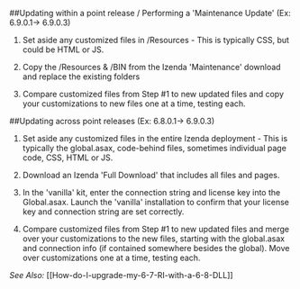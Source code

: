 ##Updating within a point release / Performing a 'Maintenance Update' (Ex: 6.9.0.1-> 6.9.0.3)

1) Set aside any customized files in /Resources - This is typically CSS, but could be HTML or JS.

2) Copy the /Resources & /BIN from the Izenda 'Maintenance' download and replace the existing folders

3) Compare customized files from Step #1 to new updated files and copy your customizations to new files one at a time, testing each.


##Updating across point releases (Ex: 6.8.0.1-> 6.9.0.3)

1) Set aside any customized files in the entire Izenda deployment - This is typically the global.asax, code-behind files, sometimes individual page code, CSS, HTML or JS.

2) Download an Izenda 'Full Download' that includes all files and pages.

3) In the 'vanilla' kit, enter the connection string and license key into the Global.asax. Launch the 'vanilla' installation to confirm that your license key and connection string are set correctly.

4) Compare customized files from Step #1 to new updated files and merge over your customizations to the new files, starting with the global.asax and connection info (if contained somewhere besides the global). Move over customizations one at a time, testing each.

_See Also:_
[[How-do-I-upgrade-my-6-7-RI-with-a-6-8-DLL]]